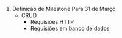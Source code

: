 1. Definição de Milestone
   Para 31 de Março
   - CRUD
     - Requisiões HTTP
     - Requisiões em banco de dados 
